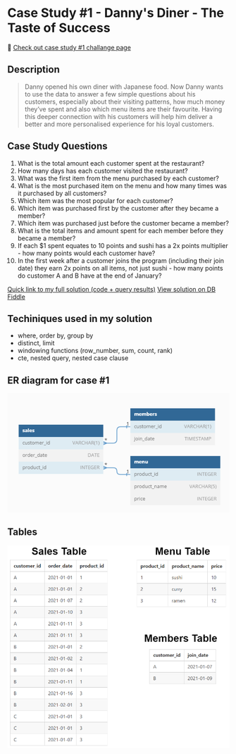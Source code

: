 # Case Study #1 - Danny's Diner - The Taste of Success
:mag_right: [Check out case study #1 challange page](https://8weeksqlchallenge.com/case-study-1/)

## Description 
> Danny opened his own diner with Japanese food. Now Danny wants to use the data to answer a few simple questions about his customers, especially about their visiting patterns, how much money they’ve spent and also which menu items are their favourite. Having this deeper connection with his customers will help him deliver a better and more personalised experience for his loyal customers.

## Case Study Questions
1. What is the total amount each customer spent at the restaurant?
2. How many days has each customer visited the restaurant?
3. What was the first item from the menu purchased by each customer?
4. What is the most purchased item on the menu and how many times was it purchased by all customers?
5. Which item was the most popular for each customer?
6. Which item was purchased first by the customer after they became a member?
7. Which item was purchased just before the customer became a member?
8. What is the total items and amount spent for each member before they became a member?
9. If each $1 spent equates to 10 points and sushi has a 2x points multiplier - how many points would each customer have?
10. In the first week after a customer joins the program (including their join date) they earn 2x points on all items, not just sushi - how many points do customer A and B have at the end of January?

[Quick link to my full solution (code + query results)](https://github.com/jmaynard-n/sql-8week-challenge/blob/main/case%20%231/case%20%231%20results.md)
[View solution on DB Fiddle](https://www.db-fiddle.com/f/2rM8RAnq7h5LLDTzZiRWcd/138)

## Techiniques used in my solution
- where, order by, group by
- distinct, limit
- windowing functions (row_number, sum, count, rank)
- cte, nested query, nested case clause

## ER diagram for case #1
![image](https://github.com/jmaynard-n/sql-8week-challenge/blob/main/case%20%231/ER%20diagram.png)

## Tables
![image](https://github.com/jmaynard-n/sql-8week-challenge/blob/main/case%20%231/tables.png)

